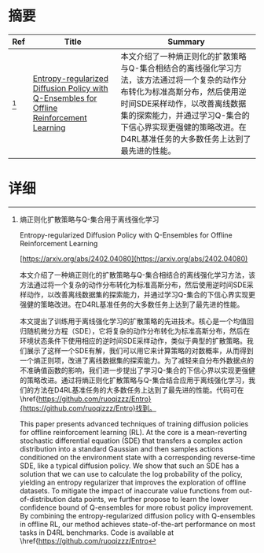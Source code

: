 # 摘要

| Ref | Title | Summary |
| --- | --- | --- |
| [^1] | [Entropy-regularized Diffusion Policy with Q-Ensembles for Offline Reinforcement Learning](https://arxiv.org/abs/2402.04080) | 本文介绍了一种熵正则化的扩散策略与Q-集合相结合的离线强化学习方法，该方法通过将一个复杂的动作分布转化为标准高斯分布，然后使用逆时间SDE采样动作，以改善离线数据集的探索能力，并通过学习Q-集合的下信心界实现更强健的策略改进。在D4RL基准任务的大多数任务上达到了最先进的性能。 |

# 详细

[^1]: 熵正则化扩散策略与Q-集合用于离线强化学习

    Entropy-regularized Diffusion Policy with Q-Ensembles for Offline Reinforcement Learning

    [https://arxiv.org/abs/2402.04080](https://arxiv.org/abs/2402.04080)

    本文介绍了一种熵正则化的扩散策略与Q-集合相结合的离线强化学习方法，该方法通过将一个复杂的动作分布转化为标准高斯分布，然后使用逆时间SDE采样动作，以改善离线数据集的探索能力，并通过学习Q-集合的下信心界实现更强健的策略改进。在D4RL基准任务的大多数任务上达到了最先进的性能。

    

    本文提出了训练用于离线强化学习的扩散策略的先进技术。核心是一个均值回归随机微分方程（SDE），它将复杂的动作分布转化为标准高斯分布，然后在环境状态条件下使用相应的逆时间SDE采样动作，类似于典型的扩散策略。我们展示了这样一个SDE有解，我们可以用它来计算策略的对数概率，从而得到一个熵正则项，改进了离线数据集的探索能力。为了减轻来自分布外数据点的不准确值函数的影响，我们进一步提出了学习Q-集合的下信心界以实现更强健的策略改进。通过将熵正则化扩散策略与Q-集合结合应用于离线强化学习，我们的方法在D4RL基准任务的大多数任务上达到了最先进的性能。代码可在\href{https://github.com/ruoqizzz/Entro}{https://github.com/ruoqizzz/Entro}找到。

    This paper presents advanced techniques of training diffusion policies for offline reinforcement learning (RL). At the core is a mean-reverting stochastic differential equation (SDE) that transfers a complex action distribution into a standard Gaussian and then samples actions conditioned on the environment state with a corresponding reverse-time SDE, like a typical diffusion policy. We show that such an SDE has a solution that we can use to calculate the log probability of the policy, yielding an entropy regularizer that improves the exploration of offline datasets. To mitigate the impact of inaccurate value functions from out-of-distribution data points, we further propose to learn the lower confidence bound of Q-ensembles for more robust policy improvement. By combining the entropy-regularized diffusion policy with Q-ensembles in offline RL, our method achieves state-of-the-art performance on most tasks in D4RL benchmarks. Code is available at \href{https://github.com/ruoqizzz/Entro
    

